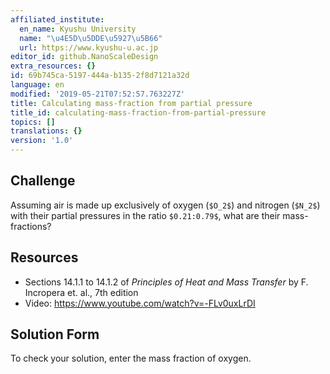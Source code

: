 ```yaml
---
affiliated_institute:
  en_name: Kyushu University
  name: "\u4E5D\u5DDE\u5927\u5B66"
  url: https://www.kyushu-u.ac.jp
editor_id: github.NanoScaleDesign
extra_resources: {}
id: 69b745ca-5197-444a-b135-2f8d7121a32d
language: en
modified: '2019-05-21T07:52:57.763227Z'
title: Calculating mass-fraction from partial pressure
title_id: calculating-mass-fraction-from-partial-pressure
topics: []
translations: {}
version: '1.0'
---
```


## Challenge
Assuming air is made up exclusively of oxygen (`$O_2$`) and nitrogen (`$N_2$`) with their partial pressures in the ratio `$0.21:0.79$`, what are their mass-fractions?

## Resources

- Sections 14.1.1 to 14.1.2 of *Principles of Heat and Mass Transfer* by F. Incropera et. al., 7th edition
- Video: https://www.youtube.com/watch?v=-FLv0uxLrDI

## Solution Form
To check your solution, enter the mass fraction of oxygen.
